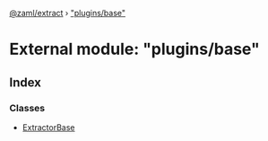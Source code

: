 [@zaml/extract](../README.md) › ["plugins/base"](_plugins_base_.md)

# External module: "plugins/base"

## Index

### Classes

* [ExtractorBase](../classes/_plugins_base_.extractorbase.md)
